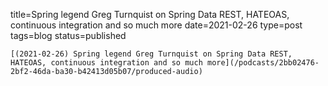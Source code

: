 
title=Spring legend Greg Turnquist on Spring Data REST, HATEOAS, continuous integration and so much more
date=2021-02-26
type=post
tags=blog
status=published
~~~~~~
[(2021-02-26) Spring legend Greg Turnquist on Spring Data REST, HATEOAS, continuous integration and so much more](/podcasts/2bb02476-2bf2-46da-ba30-b42413d05b07/produced-audio) 
            